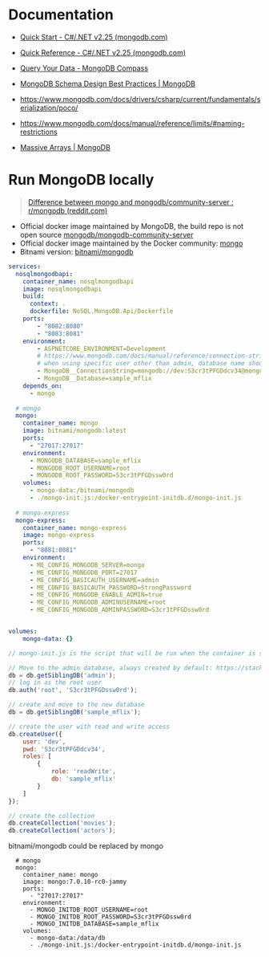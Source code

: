 # Documentation

- [Quick Start - C#/.NET v2.25 (mongodb.com)](https://www.mongodb.com/docs/drivers/csharp/current/quick-start/)
- [Quick Reference - C#/.NET v2.25 (mongodb.com)](https://www.mongodb.com/docs/drivers/csharp/current/quick-reference/)

- [Query Your Data - MongoDB Compass](https://www.mongodb.com/docs/compass/current/query/filter/)

- [MongoDB Schema Design Best Practices | MongoDB](https://www.mongodb.com/developer/products/mongodb/mongodb-schema-design-best-practices/)

- https://www.mongodb.com/docs/drivers/csharp/current/fundamentals/serialization/poco/

- https://www.mongodb.com/docs/manual/reference/limits/#naming-restrictions

- [Massive Arrays | MongoDB](https://www.mongodb.com/developer/products/mongodb/schema-design-anti-pattern-massive-arrays/)

# Run MongoDB locally

> [Difference between mongo and mongodb/community-server : r/mongodb (reddit.com)](https://www.reddit.com/r/mongodb/comments/1658qs8/difference_between_mongo_and/)

- Official docker image maintained by MongoDB, the build repo is not open source [mongodb/mongodb-community-server](https://hub.docker.com/r/mongodb/mongodb-community-server)
- Official docker image maintained by the Docker community: [mongo](https://hub.docker.com/_/mongo)
- Bitnami version: [bitnami/mongodb](https://hub.docker.com/r/bitnami/mongodb)



```yaml
services:
  nosqlmongodbapi:
    container_name: nosqlmongodbapi
    image: nosqlmongodbapi
    build:
      context: .
      dockerfile: NoSQL.MongoDB.Api/Dockerfile
    ports:
        - "8082:8080"
        - "8083:8081"
    environment:
        - ASPNETCORE_ENVIRONMENT=Development
        # https://www.mongodb.com/docs/manual/reference/connection-string/#connection-string-components
        # when using specific user other than admin, database name should be specified and authSource should not be used
        - MongoDB__ConnectionString=mongodb://dev:S3cr3tPFGDdcv34@mongo:27017/sample_mflix
        - MongoDB__Database=sample_mflix
    depends_on:
      - mongo
  
  # mongo
  mongo:
    container_name: mongo
    image: bitnami/mongodb:latest
    ports:
      - "27017:27017"
    environment:
      - MONGODB_DATABASE=sample_mflix
      - MONGODB_ROOT_USERNAME=root
      - MONGODB_ROOT_PASSWORD=S3cr3tPFGDssw0rd
    volumes:
      - mongo-data:/bitnami/mongodb
      - ./mongo-init.js:/docker-entrypoint-initdb.d/mongo-init.js
  
  # mongo-express
  mongo-express:
    container_name: mongo-express
    image: mongo-express
    ports:
      - "8081:8081"
    environment:
      - ME_CONFIG_MONGODB_SERVER=mongo
      - ME_CONFIG_MONGODB_PORT=27017
      - ME_CONFIG_BASICAUTH_USERNAME=admin
      - ME_CONFIG_BASICAUTH_PASSWORD=StrongPassword
      - ME_CONFIG_MONGODB_ENABLE_ADMIN=true
      - ME_CONFIG_MONGODB_ADMINUSERNAME=root
      - ME_CONFIG_MONGODB_ADMINPASSWORD=S3cr3tPFGDssw0rd


volumes:
    mongo-data: {}
```

```javascript
// mongo-init.js is the script that will be run when the container is started. https://stackoverflow.com/questions/63172735/mongodb-database-could-not-be-created-on-docker-container-startup

// Move to the admin database, always created by default: https://stackoverflow.com/a/68253550
db = db.getSiblingDB('admin');
// log in as the root user
db.auth('root', 'S3cr3tPFGDssw0rd');

// create and move to the new database
db = db.getSiblingDB('sample_mflix');

// create the user with read and write access
db.createUser({
    user: 'dev',
    pwd: 'S3cr3tPFGDdcv34',
    roles: [
        {
            role: 'readWrite',
            db: 'sample_mflix'
        }
    ]
});

// create the collection
db.createCollection('movies');
db.createCollection('actors');
```

bitnami/mongodb could be replaced by mongo

```
  # mongo
  mongo:
    container_name: mongo
    image: mongo:7.0.10-rc0-jammy
    ports:
      - "27017:27017"
    environment:
      - MONGO_INITDB_ROOT_USERNAME=root
      - MONGO_INITDB_ROOT_PASSWORD=S3cr3tPFGDssw0rd
      - MONGO_INITDB_DATABASE=sample_mflix
    volumes:
      - mongo-data:/data/db
      - ./mongo-init.js:/docker-entrypoint-initdb.d/mongo-init.js
```


